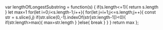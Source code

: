 var lengthOfLongestSubstring = function(s) {
    if(s.length<=1){
        return s.length
    }
    let max=1
    for(let i=0;i<s.length-1;i++){
        for(let j=i+1;j<=s.length;j++){
            const str = s.slice(i,j)
            if(str.slice(0,-1).indexOf(str[str.length-1])<0){
                if(str.length>max){
                    max=str.length
                }
            }else{
                break
            }
        }
    }
    return max
};
